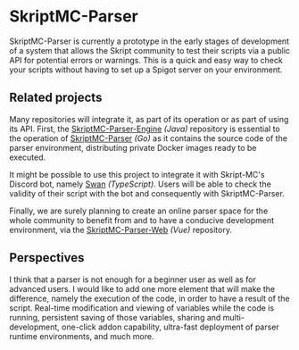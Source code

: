 # SkriptMC-Parser
SkriptMC-Parser is currently a prototype in the early stages of development of a system that allows the Skript community to test their scripts via a public API for potential errors or warnings. This is a quick and easy way to check your scripts without having to set up a Spigot server on your environment.

## Related projects

Many repositories will integrate it, as part of its operation or as part of using its API. First, the [SkriptMC-Parser-Engine](https://github.com/Romitou/SkriptMC-Parser-Engine) *(Java)* repository is essential to the operation of [SkriptMC-Parser](https://github.com/Romitou/SkriptMC-Parser) *(Go)* as it contains the source code of the parser environment, distributing private Docker images ready to be executed.

It might be possible to use this project to integrate it with Skript-MC's Discord bot, namely [Swan](https://github.com/Skript-MC/Swan) *(TypeScript)*. Users will be able to check the validity of their script with the bot and consequently with SkriptMC-Parser.

Finally, we are surely planning to create an online parser space for the whole community to benefit from and to have a conducive development environment, via the [SkriptMC-Parser-Web](https://github.com/Romitou/SkriptMC-Parser-Web) *(Vue)* repository.

## Perspectives

I think that a parser is not enough for a beginner user as well as for advanced users. I would like to add one more element that will make the difference, namely the execution of the code, in order to have a result of the script. Real-time modification and viewing of variables while the code is running, persistent saving of those variables, sharing and multi-development, one-click addon capability, ultra-fast deployment of parser runtime environments, and much more.